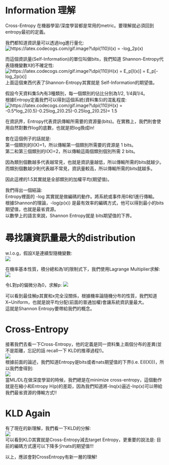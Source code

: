 # Information 理解
Cross-Entropy 在機器學習/深度學習都是常用的metric。要理解就必須回到entropy最初的定義。

我們都知道資訊量可以透過log進行量化:  
<img src="https://latex.codecogs.com/gif.image?\dpi{110}I(x)&space;=&space;-log_2p(x)" title="https://latex.codecogs.com/gif.image?\dpi{110}I(x) = -log_2p(x)" />

而這個資訊量(Self-Information)的單位叫做bits，我們知道 Shannon-Entropy代表隨機變數X的不確定性:  
<img src="https://latex.codecogs.com/gif.image?\dpi{110}H(x)&space;=&space;E_p[I(x)]&space;=&space;E_p[-log_2p(x)]" title="https://latex.codecogs.com/gif.image?\dpi{110}H(x) = E_p[I(x)] = E_p[-log_2p(x)]" />  
上面這個東西代表了Shannon-Entropy其實就是 Self-Information的期望值。  

假設今天資料集S內有3種類別，每一個類別的佔比分別為1/2, 1/4與1/4。  
根據Entropy定義我們可以得到這個系統(資料集S)的混亂程度:  
<img src="https://latex.codecogs.com/gif.image?\dpi{110}H(x)&space;=&space;-0.5*log_2(0.5)-0.25log_2(0.25)-0.25log_2(0.25)=&space;1.5" title="https://latex.codecogs.com/gif.image?\dpi{110}H(x) = -0.5*log_2(0.5)-0.25log_2(0.25)-0.25log_2(0.25)= 1.5" />  

在資訊界，Entropy代表資訊傳輸所需要的資源量(bits)。在實務上，我們則會使用自然對數作log的底數，也就是把log換成ln!  

套在這個例子的話就是:  
第一個類別的I(X)=1，所以傳輸第一個類別所需要的資源是 1 bits。  
第二和第三個類別的I(X)=2，所以傳輸這兩個類別個別所需 2 bits。  

因為類別個數越多代表越常見，也就是資訊量越低，所以傳輸所需的bits就越少。  
而類別個數越少則代表越不常見，資訊量較高，所以傳輸所需的bits就越多。  

因此這裡的1.5其實就是全部類別的加權平均(期望值)。  

我們得出一個結論:  
Entropy裡面的 -log 其實就是做編碼的動作。將系統或事件用0和1進行傳輸。  
根據Shannon的理論，-log(p(x)) 是最有效率的編碼方式，他可以得到最小的bits期望值，也就是最省資源。  
以數學上的語言來說，Shannon Entropy就是 bits期望值的下界。  

# 尋找讓資訊量最大的distribution
w.l.o.g，假設X是連續型隨機變數:  
<img src="https://latex.codecogs.com/gif.image?\dpi{110}H(X)&space;=&space;\int&space;-p(x)lnp(x)dx"  />  

在機率基本性質，積分總和為1的限制式下，我們使用Lagrange Multiplier求解:  
<img src="https://latex.codecogs.com/gif.image?\dpi{110}L&space;=&space;\int_{-\infty&space;}^{\infty&space;}&space;-p(x)lnp(x)dx&space;&plus;&space;\lambda&space;(\int_{-\infty&space;}^{\infty&space;}p(x)dx-1)&space;\\=&space;\int_{-\infty&space;}^{\infty&space;}[\lambda&space;p(x)&space;-&space;p(x)lnp(x)]dx&space;-&space;\lambda&space;"  />  


令L對p的偏微分為0，求解p:
<img src="https://latex.codecogs.com/gif.image?\dpi{110}Let&space;\&space;&space;&space;\frac{\partial&space;L}{\partial&space;p(x)}=0&space;\Rightarrow&space;\int_{-\infty&space;}^{\infty&space;}[\lambda-lnp(x)-1]dx&space;=&space;0&space;\Rightarrow&space;p(x)=e^{\lambda&space;-1}"  />  

可以看到最佳解p其實和x完全沒關係，根據機率論隨機分布的性質，我們知道X~Uniform，也就是說平均分配(前面的普通加權)會讓系統資訊量最大。  
這就是Shannon Entropy要帶給我們的概念。  


# Cross-Entropy
接著我們去看一下Cross-Entropy，他的定義是同一資料集上兩個分布的差異(並不是距離，忘記的話 recall一下 KLD的推導過程!)。  
<img src="https://latex.codecogs.com/gif.image?\dpi{110}CrossEntropy(p,q)&space;=&space;H(P,Q)&space;=&space;E_p[-ln(q(X))]&space;" />  
根據前面的論述，我們知道Entropy是bits或者nats期望值的下界(i.e. E(I(X)))，所以我們會得到:  
<img src="https://latex.codecogs.com/gif.image?\dpi{110}H(p,q)&space;=&space;E_p[-ln(q(X))]\geq&space;E_p[-ln(p(X))]&space;=&space;H(p)&space;"  />  
當ML/DL在做深度學習的時候，我們總是在minimize cross-entropy，這個動作就是在縮小和Entropy H(p)的差距，因為我們知道將-lnq(x)逼近-lnp(x)可以帶給我們最省資源的傳輸方式!!   

# KLD Again
有了現在的新理解，我們看一下KLD的分解:  
<img src="https://latex.codecogs.com/gif.image?\dpi{110}D_KL(P(X)||Q(X))&space;\\&space;=&space;\int_{-\infty&space;}^{\infty&space;}-p(x)ln(\frac{q(x)}{p(x)})dx&space;\\=&space;\int_{-\infty&space;}^{\infty&space;}-p(x)lnq(x)dx-\int_{-\infty&space;}^{\infty&space;}-p(x)lnp(x)&space;\\&space;=&space;E_p[-lnq(X)]-E_p[-lnp(X)]"  />  
可以看到KLD其實就是Cross-Entropy減去target Entropy，更重要的說法是: 目前的編碼方式還可以下降多少nats的期望值!!!  

以上，應該會對CrossEntropy有新一層的理解!  
